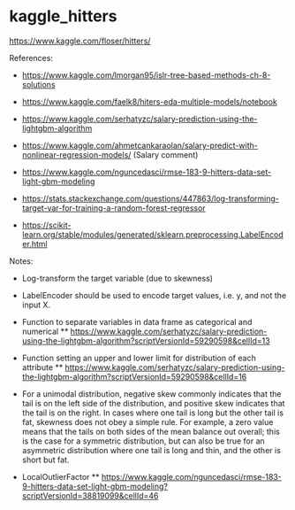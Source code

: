 # kaggle_hitters

https://www.kaggle.com/floser/hitters/



References:

- https://www.kaggle.com/lmorgan95/islr-tree-based-methods-ch-8-solutions
- https://www.kaggle.com/faelk8/hiters-eda-multiple-models/notebook
- https://www.kaggle.com/serhatyzc/salary-prediction-using-the-lightgbm-algorithm
- https://www.kaggle.com/ahmetcankaraolan/salary-predict-with-nonlinear-regression-models/ (Salary comment)
- https://www.kaggle.com/nguncedasci/rmse-183-9-hitters-data-set-light-gbm-modeling

- https://stats.stackexchange.com/questions/447863/log-transforming-target-var-for-training-a-random-forest-regressor
- https://scikit-learn.org/stable/modules/generated/sklearn.preprocessing.LabelEncoder.html



Notes:

* Log-transform the target variable (due to skewness)
* LabelEncoder should be used to encode target values, i.e. y, and not the input X.
* Function to separate variables in data frame as categorical and numerical 
** https://www.kaggle.com/serhatyzc/salary-prediction-using-the-lightgbm-algorithm?scriptVersionId=59290598&cellId=13
* Function setting an upper and lower limit for distribution of each attribute
** https://www.kaggle.com/serhatyzc/salary-prediction-using-the-lightgbm-algorithm?scriptVersionId=59290598&cellId=16

* For a unimodal distribution, negative skew commonly indicates that the tail is on the left side of the distribution, and positive skew indicates that the tail is on the right. In cases where one tail is long but the other tail is fat, skewness does not obey a simple rule. For example, a zero value means that the tails on both sides of the mean balance out overall; this is the case for a symmetric distribution, but can also be true for an asymmetric distribution where one tail is long and thin, and the other is short but fat.

* LocalOutlierFactor
** https://www.kaggle.com/nguncedasci/rmse-183-9-hitters-data-set-light-gbm-modeling?scriptVersionId=38819099&cellId=46
